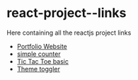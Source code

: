 # react-project--links
Here containing all the reactjs project links

- [Portfolio Website](https://portfolio-website-mrghogre.vercel.app/)
- [simple counter](https://github.com/anshulghogre4/react-counter-practice)
- [Tic Tac Toe basic](https://github.com/anshulghogre4/React-tic-tac-toe)
- [Theme toggler](https://github.com/anshulghogre4/theme-toggler-react-practice)
